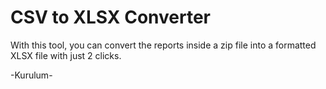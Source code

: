 # CSV to XLSX Converter
With this tool, you can convert the reports inside a zip file into a formatted XLSX file with just 2 clicks.

-Kurulum-

